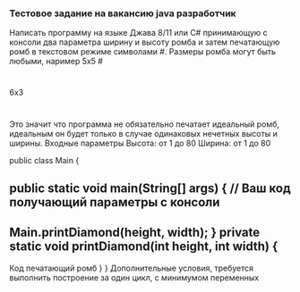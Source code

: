 ### Тестовое задание на вакансию java разработчик

Написать программу на языке Джава 8/11 или С# принимающую с консоли два параметра ширину
и высоту ромба и затем печатающую ромб в текстовом режиме символами #.
Размеры ромба могут быть любыми, наример
5x5
\#
# #
# #
# #
#

6x3
#
##
# #
# #
##
#
Это значит что программа не обязательно печатает идеальный ромб,
идеальным он будет только в случае одинаковых нечетных высоты и
ширины.
Входные параметры
Высота: от 1 до 80
Ширина: от 1 до 80

public class Main {

public static void main(String[] args)
{
// Ваш код получающий параметры с консоли
---
Main.printDiamond(height, width);
}
private static void printDiamond(int height, int width)
{
---
Код печатающий ромб
}
}
Дополнительные условия, требуется выполнить построение за один цикл, с
минимумом переменных
